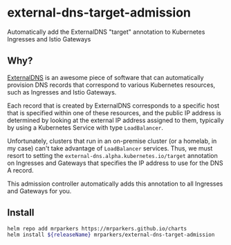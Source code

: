 # external-dns-target-admission

Automatically add the ExternalDNS "target" annotation to Kubernetes Ingresses and Istio Gateways

## Why?

[ExternalDNS](https://github.com/kubernetes-sigs/external-dns) is an awesome piece of software that can automatically
provision DNS records that correspond to various Kubernetes resources, such as Ingresses and Istio Gateways.

Each record that is created by ExternalDNS corresponds to a specific host that is specified within one of these resources,
and the public IP address is determined by looking at the external IP address assigned to them, typically by using a Kubernetes
Service with type `LoadBalancer`.

Unfortunately, clusters that run in an on-premise cluster (or a homelab, in my case) can't take advantage of `LoadBalancer`
services. Thus, we must resort to setting the `external-dns.alpha.kubernetes.io/target` annotation on Ingresses and Gateways
that specifies the IP address to use for the DNS A record.

This admission controller automatically adds this annotation to all Ingresses and Gateways for you.

## Install

```bash
helm repo add mrparkers https://mrparkers.github.io/charts
helm install ${releaseName} mrparkers/external-dns-target-admission
```
